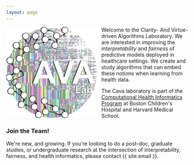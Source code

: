 ```yaml
---
layout: page
---
```


<img style="float: left; padding: 0px 10px 0px 0px;" width="250" height="250" src="/docs/assets/Cava_Lab_logo.png " alt="CAVA Lab logo"/>

Welcome to the Clarity- And Virtue-driven Algorithms Laboratory. 
We are interested in improving the _interpretability_ and _fairness_ of predictive models deployed in healthcare settings.
We create and study algorithms that can embed these notions when learning from health data.

The Cava laboratory is part of the [Computational Health Informatics Program](http://www.chip.org) at Boston Children's Hospital and Harvard Medical School.

### Join the Team!

We're new, and growing. 
If you're looking to do a post-doc, graduate studies, or undergraduate research at the intersection of interpretability, fairness, and health informatics, please contact {{ site.email }}. 
